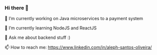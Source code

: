 ### Hi there 👋

🔭 I’m currently working on Java microservices to a payment system

🌱 I’m currently learning NodeJS and ReactJS

💬 Ask me about backend stuff :) 

📫 How to reach me: https://www.linkedin.com/in/aleph-santos-oliveira/

<!--
**Haple/Haple** is a ✨ _special_ ✨ repository because its `README.md` (this file) appears on your GitHub profile.

Here are some ideas to get you started:

- 🔭 I’m currently working on ...
- 🌱 I’m currently learning ...
- 👯 I’m looking to collaborate on ...
- 🤔 I’m looking for help with ...
- 💬 Ask me about ...
- 📫 How to reach me: ...
- 😄 Pronouns: ...
- ⚡ Fun fact: ...
-->

